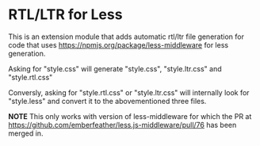 # RTL/LTR for Less

This is an extension module that adds automatic rtl/ltr file generation for
code that uses https://npmjs.org/package/less-middleware for less generation.

Asking for "style.css" will generate "style.css", "style.ltr.css" and "style.rtl.css"

Conversly, asking for "style.rtl.css" or "style.ltr.css" will internally look
for "style.less" and convert it to the abovementioned three files.

**NOTE** This only works with version of less-middleware for which the PR at
https://github.com/emberfeather/less.js-middleware/pull/76 has been merged in.
